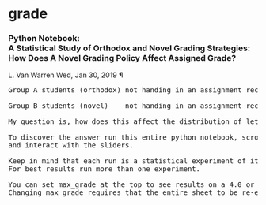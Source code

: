 # grade
<h3>Python Notebook:<br>
A Statistical Study of Orthodox and Novel Grading Strategies:<br>
How Does A Novel Grading Policy Affect Assigned Grade? </h3>

L. Van Warren 
Wed, Jan 30, 2019 ¶

<pre>
Group A students (orthodox) not handing in an assignment receive  0/100 points.<br>
Group B students (novel)    not handing in an assignment receive 50/100 points.

My question is, how does this affect the distribution of letter grades?

To discover the answer run this entire python notebook, scroll to the bottom
and interact with the sliders.

Keep in mind that each run is a statistical experiment of its own.
For best results run more than one experiment.

You can set max_grade at the top to see results on a 4.0 or 100 percent scale.
Changing max_grade requires that the entire sheet to be re-executed.
</pre>

